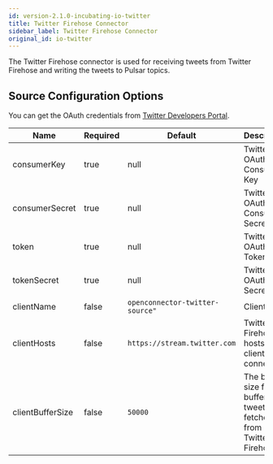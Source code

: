 ```yaml
---
id: version-2.1.0-incubating-io-twitter
title: Twitter Firehose Connector
sidebar_label: Twitter Firehose Connector
original_id: io-twitter
---
```


The Twitter Firehose connector is used for receiving tweets from Twitter Firehose and writing
the tweets to Pulsar topics.

## Source Configuration Options

You can get the OAuth credentials from [Twitter Developers Portal](https://developer.twitter.com/en.html).

| Name | Required | Default | Description |
|------|----------|---------|-------------|
| consumerKey | true | null | Twitter OAuth Consumer Key |
| consumerSecret | true | null | Twitter OAuth Consumer Secret |
| token | true | null | Twitter OAuth Token |
| tokenSecret | true | null | Twitter OAuth Secret |
| clientName | false | `openconnector-twitter-source"`| Client name |
| clientHosts | false | `https://stream.twitter.com` | Twitter Firehose hosts that client connects to |
| clientBufferSize | false | `50000` | The buffer size for buffering tweets fetched from Twitter Firehose |


